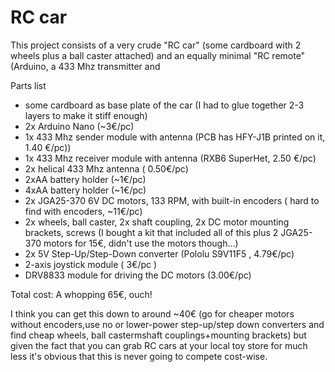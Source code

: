 # RC car 

This project consists of a very crude "RC car" (some cardboard with 2 wheels plus a ball caster attached) and an equally minimal "RC remote" (Arduino, a 433 Mhz transmitter and 

Parts list 

- some cardboard as base plate of the car (I had to glue together 2-3 layers to make it stiff enough)
- 2x Arduino Nano (~3€/pc)
- 1x 433 Mhz sender module with antenna (PCB has HFY-J1B printed on it, 1.40 €/pc))
- 1x 433 Mhz receiver module with antenna (RXB6 SuperHet, 2.50 €/pc)
- 2x helical 433 Mhz antenna ( 0.50€/pc)
- 2xAA battery holder  (~1€/pc)
- 4xAA battery holder (~1€/pc)
- 2x JGA25-370 6V DC motors, 133 RPM, with built-in encoders ( hard to find with encoders, ~11€/pc)
- 2x wheels, ball caster, 2x shaft coupling, 2x DC motor mounting brackets, screws (I bought a kit that included all of this plus 2 JGA25-370 motors for 15€, didn't use the motors though...)
- 2x 5V Step-Up/Step-Down converter (Pololu S9V11F5 , 4.79€/pc)
- 2-axis joystick module ( 3€/pc )
- DRV8833 module for driving the DC motors (3.00€/pc)

Total cost: A whopping 65€, ouch!

I think you can get this down to around ~40€ (go for cheaper motors without encoders,use no or lower-power step-up/step down converters and find cheap wheels, ball castermshaft couplings+mounting brackets) but given the fact that you can grab RC cars at your local toy store for much less it's obvious that this is never going to compete cost-wise.
